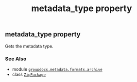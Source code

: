 ﻿---
title: metadata_type property
second_title: GroupDocs.Metadata for Python via .NET API References
description: 
type: docs
url: /python-net/groupdocs.metadata.formats.archive/zippackage/metadata_type/
is_root: false
weight: 140
---

## metadata_type property


Gets the metadata type.

### See Also
* module [`groupdocs.metadata.formats.archive`](../../)
* class [`ZipPackage`](/metadata/python-net/groupdocs.metadata.formats.archive/zippackage)
